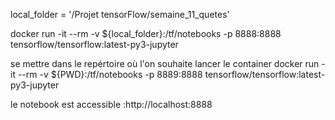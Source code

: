 local_folder = '/Projet tensorFlow/semaine_11_quetes'

docker run -it --rm -v ${local_folder}:/tf/notebooks -p 8888:8888 tensorflow/tensorflow:latest-py3-jupyter


se mettre dans le repértoire où l'on souhaite lancer le container
docker run -it --rm -v ${PWD}:/tf/notebooks -p 8889:8888 tensorflow/tensorflow:latest-py3-jupyter

le notebook est accessible :http://localhost:8888
